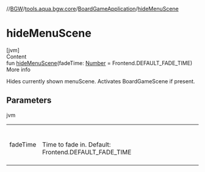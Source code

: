 //[BGW](../../../index.md)/[tools.aqua.bgw.core](../index.md)/[BoardGameApplication](index.md)/[hideMenuScene](hide-menu-scene.md)



# hideMenuScene  
[jvm]  
Content  
fun [hideMenuScene](hide-menu-scene.md)(fadeTime: [Number](https://kotlinlang.org/api/latest/jvm/stdlib/kotlin/-number/index.html) = Frontend.DEFAULT_FADE_TIME)  
More info  


Hides currently shown menuScene. Activates BoardGameScene if present.



## Parameters  
  
jvm  
  
| | |
|---|---|
| <a name="tools.aqua.bgw.core/BoardGameApplication/hideMenuScene/#kotlin.Number/PointingToDeclaration/"></a>fadeTime| <a name="tools.aqua.bgw.core/BoardGameApplication/hideMenuScene/#kotlin.Number/PointingToDeclaration/"></a><br><br>Time to fade in. Default: Frontend.DEFAULT_FADE_TIME<br><br>|
  
  



